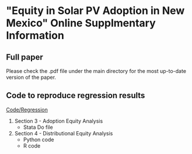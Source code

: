 # "Equity in Solar PV Adoption in New Mexico" Online Supplmentary Information

## Full paper 

Please check the .pdf file under the main directory for the most up-to-date version of the paper.

## Code to reproduce regression results
[Code/Regression](Code/Regression)

1. Section 3 - Adoption Equity Analysis
   - Stata Do file
2. Section 4 - Distributional Equity Analysis
   - Python code
   - R code